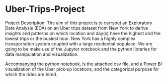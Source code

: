 # Uber-Trips-Project
Project Description: The aim of this project is to carryout an Exploratory Data Analysis (EDA) on an Uber trips dataset from New York to derive insights and patterns on which location and day(s) have the highest and the lowest trips or the busiest hour. New York has a highly complex transportation system coupled with a large residential populace.  We are going to be make use of the Jupyter notebook and the python libraries for data manipulation and visualization.

Accompanying the python notebook, is the attached csv file, and a Power BI visualization of the Uber pick-up locations, and the categorical purpose for which the rides are hired.
